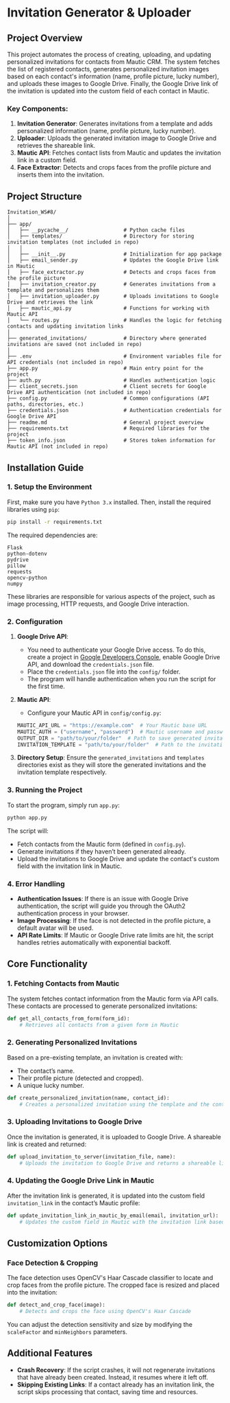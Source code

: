 # Invitation Generator & Uploader

## Project Overview
This project automates the process of creating, uploading, and updating personalized invitations for contacts from Mautic CRM. The system fetches the list of registered contacts, generates personalized invitation images based on each contact's information (name, profile picture, lucky number), and uploads these images to Google Drive. Finally, the Google Drive link of the invitation is updated into the custom field of each contact in Mautic.

### Key Components:
1. **Invitation Generator**: Generates invitations from a template and adds personalized information (name, profile picture, lucky number).
2. **Uploader**: Uploads the generated invitation image to Google Drive and retrieves the shareable link.
3. **Mautic API**: Fetches contact lists from Mautic and updates the invitation link in a custom field.
4. **Face Extractor**: Detects and crops faces from the profile picture and inserts them into the invitation.

## Project Structure

```
Invitation_WS#8/
│
├── app/
│   ├── __pycache__/                  # Python cache files
│   ├── templates/                    # Directory for storing invitation templates (not included in repo)
│   │  
│   ├── __init__.py                   # Initialization for app package
│   ├── email_sender.py               # Updates the Google Drive link in Mautic
│   ├── face_extractor.py             # Detects and crops faces from the profile picture
│   ├── invitation_creator.py         # Generates invitations from a template and personalizes them
│   ├── invitation_uploader.py        # Uploads invitations to Google Drive and retrieves the link
│   ├── mautic_api.py                 # Functions for working with Mautic API
│   └── routes.py                     # Handles the logic for fetching contacts and updating invitation links
│
├── generated_invitations/            # Directory where generated invitations are saved (not included in repo)
│
├── .env                              # Environment variables file for API credentials (not included in repo)
├── app.py                            # Main entry point for the project
├── auth.py                           # Handles authentication logic
├── client_secrets.json               # Client secrets for Google Drive API authentication (not included in repo)
├── config.py                         # Common configurations (API paths, directories, etc.)
├── credentials.json                  # Authentication credentials for Google Drive API
├── readme.md                         # General project overview 
├── requirements.txt                  # Required libraries for the project
├── token_info.json                   # Stores token information for Mautic API (not included in repo)
```

## Installation Guide

### 1. Setup the Environment
First, make sure you have `Python 3.x` installed. Then, install the required libraries using `pip`:

```bash
pip install -r requirements.txt
```

The required dependencies are:

```text
Flask
python-dotenv
pydrive
pillow
requests
opencv-python
numpy
```
These libraries are responsible for various aspects of the project, such as image processing, HTTP requests, and Google Drive interaction.


### 2. Configuration

1. **Google Drive API**:
   - You need to authenticate your Google Drive access. To do this, create a project in [Google Developers Console](https://console.developers.google.com/), enable Google Drive API, and download the `credentials.json` file.
   - Place the `credentials.json` file into the `config/` folder.
   - The program will handle authentication when you run the script for the first time.

2. **Mautic API**:
   - Configure your Mautic API in `config/config.py`:
   
   ```python
   MAUTIC_API_URL = "https://example.com"  # Your Mautic base URL
   MAUTIC_AUTH = ("username", "password")  # Mautic username and password
   OUTPUT_DIR = "path/to/your/folder"  # Path to save generated invitations
   INVITATION_TEMPLATE = "path/to/your/folder"  # Path to the invitation template
   ```

3. **Directory Setup**:
   Ensure the `generated_invitations` and `templates` directories exist as they will store the generated invitations and the invitation template respectively.

### 3. Running the Project
To start the program, simply run `app.py`:

```bash
python app.py
```

The script will:
- Fetch contacts from the Mautic form (defined in `config.py`).
- Generate invitations if they haven’t been generated already.
- Upload the invitations to Google Drive and update the contact's custom field with the invitation link in Mautic.

### 4. Error Handling
- **Authentication Issues**: If there is an issue with Google Drive authentication, the script will guide you through the OAuth2 authentication process in your browser.
- **Image Processing**: If the face is not detected in the profile picture, a default avatar will be used.
- **API Rate Limits**: If Mautic or Google Drive rate limits are hit, the script handles retries automatically with exponential backoff.

## Core Functionality

### 1. Fetching Contacts from Mautic
The system fetches contact information from the Mautic form via API calls. These contacts are processed to generate personalized invitations:

```python
def get_all_contacts_from_form(form_id):
    # Retrieves all contacts from a given form in Mautic
```

### 2. Generating Personalized Invitations
Based on a pre-existing template, an invitation is created with:
- The contact’s name.
- Their profile picture (detected and cropped).
- A unique lucky number.

```python
def create_personalized_invitation(name, contact_id):
    # Creates a personalized invitation using the template and the contact's information
```

### 3. Uploading Invitations to Google Drive
Once the invitation is generated, it is uploaded to Google Drive. A shareable link is created and returned:

```python
def upload_invitation_to_server(invitation_file, name):
    # Uploads the invitation to Google Drive and returns a shareable link
```

### 4. Updating the Google Drive Link in Mautic
After the invitation link is generated, it is updated into the custom field `invitation_link` in the contact’s Mautic profile:

```python
def update_invitation_link_in_mautic_by_email(email, invitation_url):
    # Updates the custom field in Mautic with the invitation link based on email
```

## Customization Options

### Face Detection & Cropping
The face detection uses OpenCV's Haar Cascade classifier to locate and crop faces from the profile picture. The cropped face is resized and placed into the invitation:

```python
def detect_and_crop_face(image):
    # Detects and crops the face using OpenCV's Haar Cascade
```

You can adjust the detection sensitivity and size by modifying the `scaleFactor` and `minNeighbors` parameters.

## Additional Features
- **Crash Recovery**: If the script crashes, it will not regenerate invitations that have already been created. Instead, it resumes where it left off.
- **Skipping Existing Links**: If a contact already has an invitation link, the script skips processing that contact, saving time and resources.

